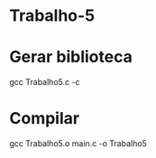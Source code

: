 # Trabalho-5
# Gerar biblioteca

gcc Trabalho5.c -c

# Compilar

gcc Trabalho5.o main.c -o Trabalho5
